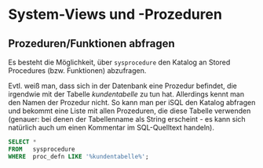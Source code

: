 # System-Views und -Prozeduren


## Prozeduren/Funktionen abfragen

Es besteht die Möglichkeit, über `sysprocedure` den Katalog an Stored Procedures (bzw. Funktionen) abzufragen.

Evtl. weiß man, dass sich in der Datenbank eine Prozedur befindet, die irgendwie mit der Tabelle *kundentabelle* zu tun hat. Allerdings kennt man den Namen der Prozedur nicht. So kann man per iSQL den Katalog abfragen und bekommt eine Liste mit allen Prozeduren, die diese Tabelle verwenden (genauer: bei denen der Tabellenname als String erscheint - es kann sich natürlich auch um einen Kommentar im SQL-Quelltext handeln).

```sql
SELECT *
FROM   sysprocedure
WHERE  proc_defn LIKE '%kundentabelle%';
```
